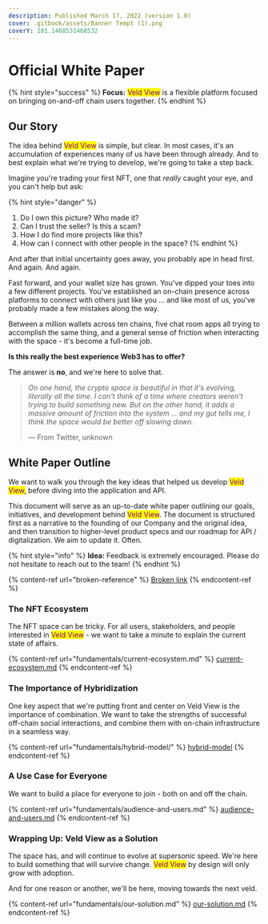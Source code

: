 ```yaml
---
description: Published March 17, 2022 (version 1.0)
cover: .gitbook/assets/Banner Tempt (1).png
coverY: 281.1468531468532
---
```


# Official White Paper

{% hint style="success" %}
**Focus:** <mark style="color:purple;">Veld View</mark> is a flexible platform focused on bringing on-and-off chain users together.
{% endhint %}

## Our Story

The idea behind <mark style="color:purple;">Veld View</mark> is simple, but clear. In most cases, it's an accumulation of experiences many of us have been through already. And to best explain what we're trying to develop, we're going to take a step back.&#x20;

Imagine you're trading your first NFT, one that _really_ caught your eye, and you can't help but ask:

{% hint style="danger" %}
1. Do I own this picture? Who made it?
2. Can I trust the seller? Is this a scam?
3. How I do find more projects like this?
4. How can I connect with other people in the space?
{% endhint %}

And after that initial uncertainty goes away, you probably ape in head first. And again. And again.

Fast forward, and your wallet size has grown. You've dipped your toes into a few different projects. You've established an on-chain presence across platforms to connect with others just like you ... and like most of us, you've probably made a few mistakes along the way.

Between a million wallets across ten chains, five chat room apps all trying to accomplish the same thing, and a general sense of friction when interacting with the space - it's become a full-time job.

**Is this really the best experience Web3 has to offer?**

The answer is **no**, and we're here to solve that.

> _On one hand, the crypto space is beautiful in that it's evolving, literally all the time. I can't think of a time where creators weren't trying to build something new. But on the other hand, it adds a massive amount of friction into the system ... and my gut tells me, I think the space would be better off slowing down._
>
> — From Twitter, unknown

## White Paper Outline

We want to walk you through the key ideas that helped us develop <mark style="color:purple;">Veld View,</mark> before diving into the application and API.

This document will serve as an up-to-date white paper outlining our goals, initiatives, and development behind <mark style="color:purple;">Veld View</mark>. The document is structured first as a narrative to the founding of our Company and the original idea, and then transition to higher-level product specs and our roadmap for API / digitalization. We aim to update it. Often.

{% hint style="info" %}
**Idea:** Feedback is extremely encouraged. Please do not hesitate to reach out to the team!
{% endhint %}

{% content-ref url="broken-reference" %}
[Broken link](broken-reference)
{% endcontent-ref %}

### The NFT Ecosystem

The NFT space can be tricky. For all users, stakeholders, and people interested in <mark style="color:purple;">Veld View</mark> - we want to take a minute to explain the current state of affairs.

{% content-ref url="fundamentals/current-ecosystem.md" %}
[current-ecosystem.md](fundamentals/current-ecosystem.md)
{% endcontent-ref %}

### The Importance of Hybridization

One key aspect that we're putting front and center on Veld View is the importance of combination. We want to take the strengths of successful off-chain social interactions, and combine them with on-chain infrastructure in a seamless way.

{% content-ref url="fundamentals/hybrid-model/" %}
[hybrid-model](fundamentals/hybrid-model/)
{% endcontent-ref %}

### A Use Case for Everyone

We want to build a place for everyone to join - both on and off the chain.&#x20;

{% content-ref url="fundamentals/audience-and-users.md" %}
[audience-and-users.md](fundamentals/audience-and-users.md)
{% endcontent-ref %}

### Wrapping Up: Veld View as a Solution

The space has, and will continue to evolve at supersonic speed. We're here to build something that will survive change. <mark style="color:purple;">Veld View</mark> by design will only grow with adoption.

And for one reason or another, we'll be here, moving towards the next veld.&#x20;

{% content-ref url="fundamentals/our-solution.md" %}
[our-solution.md](fundamentals/our-solution.md)
{% endcontent-ref %}

